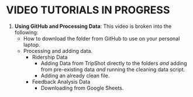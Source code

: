 # VIDEO TUTORIALS IN PROGRESS
1. **Using GitHub and Processing Data**: This video is broken into the following:
    - How to download the folder from GitHub to use on your personal laptop.
    - Processing and adding data.
        - Ridership Data
            - Adding Data from TripShot directly to the folders *and* adding from pre-existing data *and* running the cleaning data script.
            - Adding an already clean file.
        - Feedback Analysis Data
            - Downloading from Google Sheets.
